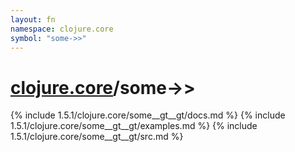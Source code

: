 ```yaml
---
layout: fn
namespace: clojure.core
symbol: "some->>"
---
```


# [clojure.core](../)/some->>

{% include 1.5.1/clojure.core/some__gt__gt/docs.md %}
{% include 1.5.1/clojure.core/some__gt__gt/examples.md %}
{% include 1.5.1/clojure.core/some__gt__gt/src.md %}

